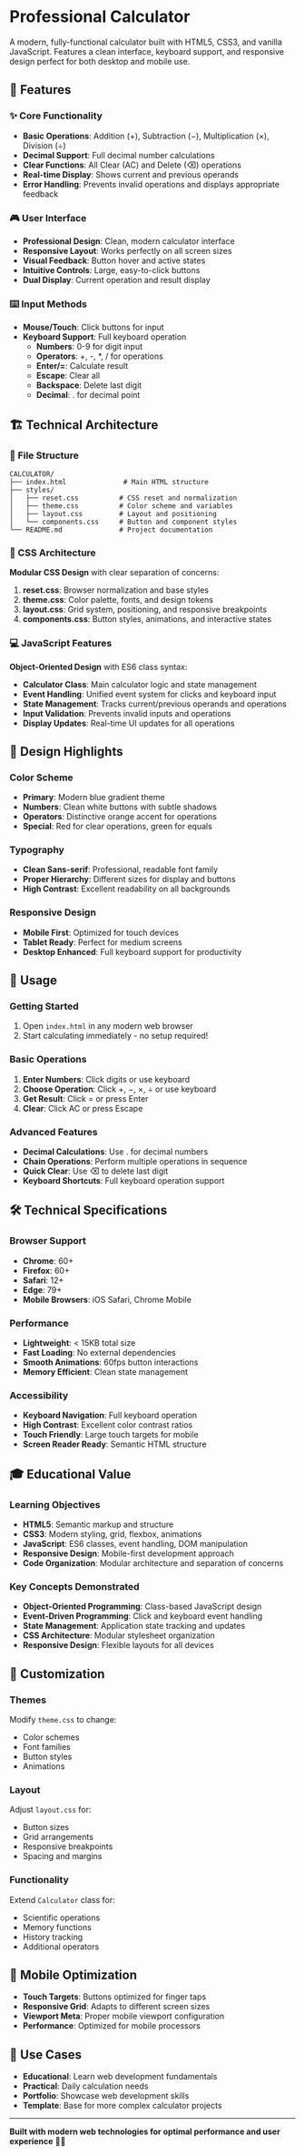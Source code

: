 # Professional Calculator

A modern, fully-functional calculator built with HTML5, CSS3, and vanilla JavaScript. Features a clean interface, keyboard support, and responsive design perfect for both desktop and mobile use.

## 🎯 Features

### ✨ Core Functionality

- **Basic Operations**: Addition (+), Subtraction (−), Multiplication (×), Division (÷)
- **Decimal Support**: Full decimal number calculations
- **Clear Functions**: All Clear (AC) and Delete (⌫) operations
- **Real-time Display**: Shows current and previous operands
- **Error Handling**: Prevents invalid operations and displays appropriate feedback

### 🎮 User Interface

- **Professional Design**: Clean, modern calculator interface
- **Responsive Layout**: Works perfectly on all screen sizes
- **Visual Feedback**: Button hover and active states
- **Intuitive Controls**: Large, easy-to-click buttons
- **Dual Display**: Current operation and result display

### ⌨️ Input Methods

- **Mouse/Touch**: Click buttons for input
- **Keyboard Support**: Full keyboard operation
  - **Numbers**: 0-9 for digit input
  - **Operators**: +, -, \*, / for operations
  - **Enter/=**: Calculate result
  - **Escape**: Clear all
  - **Backspace**: Delete last digit
  - **Decimal**: . for decimal point

## 🏗️ Technical Architecture

### 📁 File Structure

```
CALCULATOR/
├── index.html              # Main HTML structure
├── styles/
│   ├── reset.css          # CSS reset and normalization
│   ├── theme.css          # Color scheme and variables
│   ├── layout.css         # Layout and positioning
│   └── components.css     # Button and component styles
└── README.md              # Project documentation
```

### 🎨 CSS Architecture

**Modular CSS Design** with clear separation of concerns:

1. **reset.css**: Browser normalization and base styles
2. **theme.css**: Color palette, fonts, and design tokens
3. **layout.css**: Grid system, positioning, and responsive breakpoints
4. **components.css**: Button styles, animations, and interactive states

### 💻 JavaScript Features

**Object-Oriented Design** with ES6 class syntax:

- **Calculator Class**: Main calculator logic and state management
- **Event Handling**: Unified event system for clicks and keyboard input
- **State Management**: Tracks current/previous operands and operations
- **Input Validation**: Prevents invalid inputs and operations
- **Display Updates**: Real-time UI updates for all operations

## 🎨 Design Highlights

### Color Scheme

- **Primary**: Modern blue gradient theme
- **Numbers**: Clean white buttons with subtle shadows
- **Operators**: Distinctive orange accent for operations
- **Special**: Red for clear operations, green for equals

### Typography

- **Clean Sans-serif**: Professional, readable font family
- **Proper Hierarchy**: Different sizes for display and buttons
- **High Contrast**: Excellent readability on all backgrounds

### Responsive Design

- **Mobile First**: Optimized for touch devices
- **Tablet Ready**: Perfect for medium screens
- **Desktop Enhanced**: Full keyboard support for productivity

## 🚀 Usage

### Getting Started

1. Open `index.html` in any modern web browser
2. Start calculating immediately - no setup required!

### Basic Operations

1. **Enter Numbers**: Click digits or use keyboard
2. **Choose Operation**: Click +, −, ×, ÷ or use keyboard
3. **Get Result**: Click = or press Enter
4. **Clear**: Click AC or press Escape

### Advanced Features

- **Decimal Calculations**: Use . for decimal numbers
- **Chain Operations**: Perform multiple operations in sequence
- **Quick Clear**: Use ⌫ to delete last digit
- **Keyboard Shortcuts**: Full keyboard operation support

## 🛠️ Technical Specifications

### Browser Support

- **Chrome**: 60+
- **Firefox**: 60+
- **Safari**: 12+
- **Edge**: 79+
- **Mobile Browsers**: iOS Safari, Chrome Mobile

### Performance

- **Lightweight**: < 15KB total size
- **Fast Loading**: No external dependencies
- **Smooth Animations**: 60fps button interactions
- **Memory Efficient**: Clean state management

### Accessibility

- **Keyboard Navigation**: Full keyboard operation
- **High Contrast**: Excellent color contrast ratios
- **Touch Friendly**: Large touch targets for mobile
- **Screen Reader Ready**: Semantic HTML structure

## 🎓 Educational Value

### Learning Objectives

- **HTML5**: Semantic markup and structure
- **CSS3**: Modern styling, grid, flexbox, animations
- **JavaScript**: ES6 classes, event handling, DOM manipulation
- **Responsive Design**: Mobile-first development approach
- **Code Organization**: Modular architecture and separation of concerns

### Key Concepts Demonstrated

- **Object-Oriented Programming**: Class-based JavaScript design
- **Event-Driven Programming**: Click and keyboard event handling
- **State Management**: Application state tracking and updates
- **CSS Architecture**: Modular stylesheet organization
- **Responsive Design**: Flexible layouts for all devices

## 🔧 Customization

### Themes

Modify `theme.css` to change:

- Color schemes
- Font families
- Button styles
- Animations

### Layout

Adjust `layout.css` for:

- Button sizes
- Grid arrangements
- Responsive breakpoints
- Spacing and margins

### Functionality

Extend `Calculator` class for:

- Scientific operations
- Memory functions
- History tracking
- Additional operators

## 📱 Mobile Optimization

- **Touch Targets**: Buttons optimized for finger taps
- **Responsive Grid**: Adapts to different screen sizes
- **Viewport Meta**: Proper mobile viewport configuration
- **Performance**: Optimized for mobile processors

## 🎯 Use Cases

- **Educational**: Learn web development fundamentals
- **Practical**: Daily calculation needs
- **Portfolio**: Showcase web development skills
- **Template**: Base for more complex calculator projects

---

**Built with modern web technologies for optimal performance and user experience** 🧮✨
